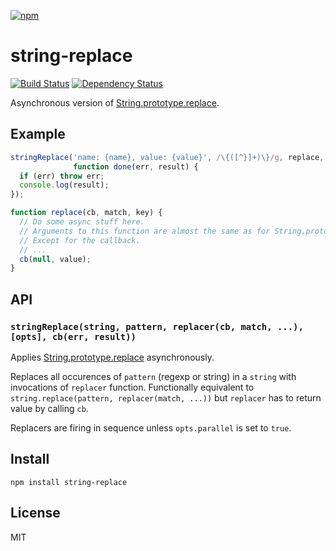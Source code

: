[![npm](https://nodei.co/npm/string-replace.png)](https://nodei.co/npm/string-replace/)

# string-replace

[![Build Status][travis-badge]][travis] [![Dependency Status][david-badge]][david]

Asynchronous version of [String.prototype.replace].

[String.prototype.replace]: https://developer.mozilla.org/en-US/docs/Web/JavaScript/Reference/Global_Objects/String/replace

[travis]: https://travis-ci.org/eush77/string-replace
[travis-badge]: https://travis-ci.org/eush77/string-replace.svg?branch=master
[david]: https://david-dm.org/eush77/string-replace
[david-badge]: https://david-dm.org/eush77/string-replace.png

## Example

```js
stringReplace('name: {name}, value: {value}', /\{([^}]+)\}/g, replace,
              function done(err, result) {
  if (err) throw err;
  console.log(result);
});

function replace(cb, match, key) {
  // Do some async stuff here.
  // Arguments to this function are almost the same as for String.prototype.replace.
  // Except for the callback.
  // ...
  cb(null, value);
}
```

## API

### `stringReplace(string, pattern, replacer(cb, match, ...), [opts], cb(err, result))`

Applies [String.prototype.replace] asynchronously.

Replaces all occurences of `pattern` (regexp or string) in a `string` with invocations of `replacer` function. Functionally equivalent to `string.replace(pattern, replacer(match, ...))` but `replacer` has to return value by calling `cb`.

Replacers are firing in sequence unless `opts.parallel` is set to `true`.

## Install

```
npm install string-replace
```

## License

MIT
